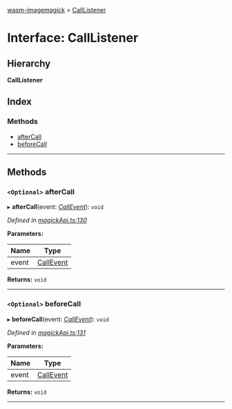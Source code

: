 [wasm-imagemagick](../README.md) > [CallListener](../interfaces/calllistener.md)

# Interface: CallListener

## Hierarchy

**CallListener**

## Index

### Methods

* [afterCall](calllistener.md#aftercall)
* [beforeCall](calllistener.md#beforecall)

---

## Methods

<a id="aftercall"></a>

### `<Optional>` afterCall

▸ **afterCall**(event: *[CallEvent](callevent.md)*): `void`

*Defined in [magickApi.ts:130](https://github.com/KnicKnic/WASM-ImageMagick/blob/b63753c/src/magickApi.ts#L130)*

**Parameters:**

| Name | Type |
| ------ | ------ |
| event | [CallEvent](callevent.md) |

**Returns:** `void`

___
<a id="beforecall"></a>

### `<Optional>` beforeCall

▸ **beforeCall**(event: *[CallEvent](callevent.md)*): `void`

*Defined in [magickApi.ts:131](https://github.com/KnicKnic/WASM-ImageMagick/blob/b63753c/src/magickApi.ts#L131)*

**Parameters:**

| Name | Type |
| ------ | ------ |
| event | [CallEvent](callevent.md) |

**Returns:** `void`

___

